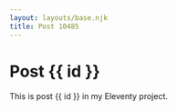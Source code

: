 ```yaml
---
layout: layouts/base.njk
title: Post 10485
---
```


# Post {{ id }}

This is post {{ id }} in my Eleventy project.
